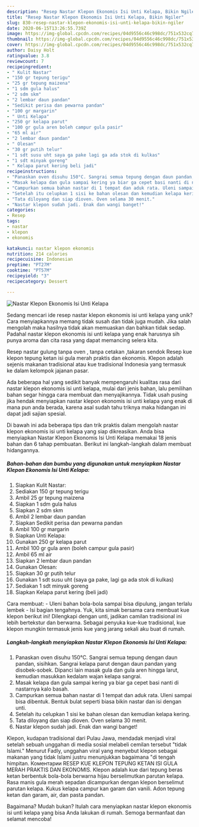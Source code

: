 ```yaml
---
description: "Resep Nastar Klepon Ekonomis Isi Unti Kelapa, Bikin Ngiler"
title: "Resep Nastar Klepon Ekonomis Isi Unti Kelapa, Bikin Ngiler"
slug: 830-resep-nastar-klepon-ekonomis-isi-unti-kelapa-bikin-ngiler
date: 2020-06-15T13:26:55.739Z
image: https://img-global.cpcdn.com/recipes/04d9556c46c998dc/751x532cq70/nastar-klepon-ekonomis-isi-unti-kelapa-foto-resep-utama.jpg
thumbnail: https://img-global.cpcdn.com/recipes/04d9556c46c998dc/751x532cq70/nastar-klepon-ekonomis-isi-unti-kelapa-foto-resep-utama.jpg
cover: https://img-global.cpcdn.com/recipes/04d9556c46c998dc/751x532cq70/nastar-klepon-ekonomis-isi-unti-kelapa-foto-resep-utama.jpg
author: Daisy Holt
ratingvalue: 3.8
reviewcount: 7
recipeingredient:
- " Kulit Nastar"
- "150 gr tepung terigu"
- "25 gr tepung maizena"
- "1 sdm gula halus"
- "2 sdm skm"
- "2 lembar daun pandan"
- "Sedikit perisa dan pewarna pandan"
- "100 gr margarin"
- " Unti Kelapa"
- "250 gr kelapa parut"
- "100 gr gula aren boleh campur gula pasir"
- "65 ml air"
- "2 lembar daun pandan"
- " Olesan"
- "30 gr putih telur"
- "1 sdt susu uht saya ga pake lagi ga ada stok di kulkas"
- "1 sdt minyak goreng"
- " Kelapa parut kering beli jadi"
recipeinstructions:
- "Panaskan oven disuhu 150°C. Sangrai semua tepung dengan daun pandan, sisihkan. Sangrai kelapa parut dengan daun pandan yang disobek-sobek. Dipanci lain masak gula dan gula aren hingga larut, kemudian masukkan kedalam wajan kelapa sangrai."
- "Masak kelapa dan gula sampai kering ya biar ga cepet basi nanti di nastarnya kalo basah."
- "Campurkan semua bahan nastar di 1 tempat dan aduk rata. Uleni sampai bisa dibentuk. Bentuk bulat seperti biasa bikin nastar dan isi dengan unti."
- "Setelah itu celupkan 1 sisi ke bahan olesan dan kemudian kelapa kering."
- "Tata diloyang dan siap dioven. Oven selama 30 menit."
- "Nastar klepon sudah jadi. Enak dan wangi banget!"
categories:
- Resep
tags:
- nastar
- klepon
- ekonomis

katakunci: nastar klepon ekonomis 
nutrition: 214 calories
recipecuisine: Indonesian
preptime: "PT27M"
cooktime: "PT57M"
recipeyield: "3"
recipecategory: Dessert

---
```



![Nastar Klepon Ekonomis Isi Unti Kelapa](https://img-global.cpcdn.com/recipes/04d9556c46c998dc/751x532cq70/nastar-klepon-ekonomis-isi-unti-kelapa-foto-resep-utama.jpg)

Sedang mencari ide resep nastar klepon ekonomis isi unti kelapa yang unik? Cara menyiapkannya memang tidak susah dan tidak juga mudah. Jika salah mengolah maka hasilnya tidak akan memuaskan dan bahkan tidak sedap. Padahal nastar klepon ekonomis isi unti kelapa yang enak harusnya sih punya aroma dan cita rasa yang dapat memancing selera kita.

Resep nastar gulung tanpa oven , tanpa cetakan ,takaran sendok Resep kue klepon tepung ketan isi gula merah praktis dan ekonomis. Klepon adalah sejenis makanan tradisional atau kue tradisional Indonesia yang termasuk ke dalam kelompok jajanan pasar.

Ada beberapa hal yang sedikit banyak mempengaruhi kualitas rasa dari nastar klepon ekonomis isi unti kelapa, mulai dari jenis bahan, lalu pemilihan bahan segar hingga cara membuat dan menyajikannya. Tidak usah pusing jika hendak menyiapkan nastar klepon ekonomis isi unti kelapa yang enak di mana pun anda berada, karena asal sudah tahu triknya maka hidangan ini dapat jadi sajian spesial.


Di bawah ini ada beberapa tips dan trik praktis dalam mengolah nastar klepon ekonomis isi unti kelapa yang siap dikreasikan. Anda bisa menyiapkan Nastar Klepon Ekonomis Isi Unti Kelapa memakai 18 jenis bahan dan 6 tahap pembuatan. Berikut ini langkah-langkah dalam membuat hidangannya.

<!--inarticleads1-->

##### Bahan-bahan dan bumbu yang digunakan untuk menyiapkan Nastar Klepon Ekonomis Isi Unti Kelapa:

1. Siapkan  Kulit Nastar:
1. Sediakan 150 gr tepung terigu
1. Ambil 25 gr tepung maizena
1. Siapkan 1 sdm gula halus
1. Siapkan 2 sdm skm
1. Ambil 2 lembar daun pandan
1. Siapkan Sedikit perisa dan pewarna pandan
1. Ambil 100 gr margarin
1. Siapkan  Unti Kelapa:
1. Gunakan 250 gr kelapa parut
1. Ambil 100 gr gula aren (boleh campur gula pasir)
1. Ambil 65 ml air
1. Siapkan 2 lembar daun pandan
1. Gunakan  Olesan:
1. Siapkan 30 gr putih telur
1. Gunakan 1 sdt susu uht (saya ga pake, lagi ga ada stok di kulkas)
1. Sediakan 1 sdt minyak goreng
1. Siapkan  Kelapa parut kering (beli jadi)


Cara membuat: - Uleni bahan bola-bola sampai bisa dipulung, jangan terlalu lembek - Isi bagian tengahnya. Yuk, kita simak bersama cara membuat kue klepon berikut ini! Dilengkapi dengan unti, jadikan camilan tradisional ini lebih bertekstur dan berwarna. Sebagai penyuka kue-kue tradisional, kue klepon mungkin termasuk jenis kue yang jarang sekali aku buat di rumah. 

<!--inarticleads2-->

##### Langkah-langkah menyiapkan Nastar Klepon Ekonomis Isi Unti Kelapa:

1. Panaskan oven disuhu 150°C. Sangrai semua tepung dengan daun pandan, sisihkan. Sangrai kelapa parut dengan daun pandan yang disobek-sobek. Dipanci lain masak gula dan gula aren hingga larut, kemudian masukkan kedalam wajan kelapa sangrai.
1. Masak kelapa dan gula sampai kering ya biar ga cepet basi nanti di nastarnya kalo basah.
1. Campurkan semua bahan nastar di 1 tempat dan aduk rata. Uleni sampai bisa dibentuk. Bentuk bulat seperti biasa bikin nastar dan isi dengan unti.
1. Setelah itu celupkan 1 sisi ke bahan olesan dan kemudian kelapa kering.
1. Tata diloyang dan siap dioven. Oven selama 30 menit.
1. Nastar klepon sudah jadi. Enak dan wangi banget!


Klepon, kudapan tradisional dari Pulau Jawa, mendadak menjadi viral setelah sebuah unggahan di media sosial melabeli cemilan tersebut &#34;tidak Islami.&#34; Menurut Fadly, unggahan viral yang menyebut klepon sebagai makanan yang tidak Islami justru menunjukkan bagaimana &#34;di tengah himpitan. Коментарии RESEP KUE KLEPON TEPUNG KETAN ISI GULA MERAH PRAKTIS DAN EKONOMIS. Klepon adalah kue dari tepung beras ketan berbentuk bola-bola berwarna hijau berselimutkan parutan kelapa. Rasa manis gula merah sepadan dicampurkan dengan klepon berselimut parutan kelapa. Kukus kelapa campur kan garam dan vanili. Adon tepung ketan dan garam, air, dan pasta pandan. 

Bagaimana? Mudah bukan? Itulah cara menyiapkan nastar klepon ekonomis isi unti kelapa yang bisa Anda lakukan di rumah. Semoga bermanfaat dan selamat mencoba!

